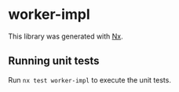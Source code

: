 # worker-impl

This library was generated with [Nx](https://nx.dev).

## Running unit tests

Run `nx test worker-impl` to execute the unit tests.
